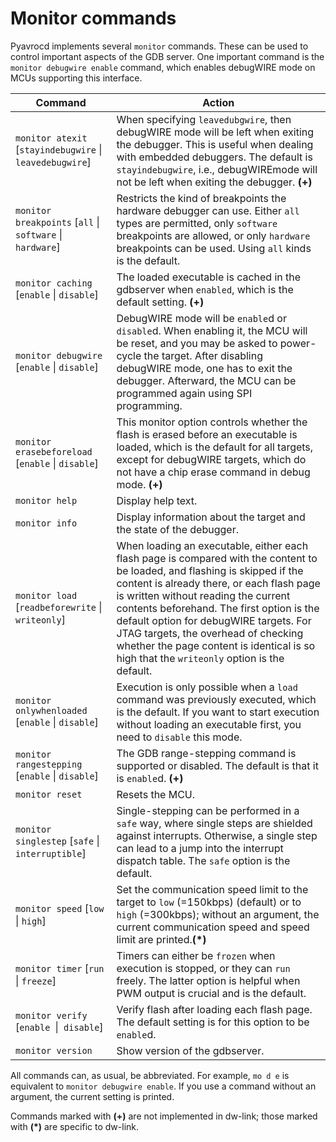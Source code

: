 # Monitor commands

Pyavrocd implements several `monitor` commands. These can be used to control important aspects of the GDB server. One important command is the `monitor debugwire enable` command, which enables debugWIRE mode on MCUs supporting this interface.

| Command                                                | Action                                                       |
| ------------------------------------------------------ | ------------------------------------------------------------ |
| `monitor atexit` [`stayindebugwire` \| `leavedebugwire`] | When specifying `leavedubgwire`, then debugWIRE mode will be left when exiting the debugger. This is useful when dealing with embedded debuggers. The default is `stayindebugwire`, i.e., debugWIREmode will not be left when exiting the debugger. **(+)** |
| `monitor breakpoints` [`all` \| `software` \| `hardware`]  | Restricts the kind of breakpoints the hardware debugger can use. Either `all` types are permitted, only `software` breakpoints are allowed, or only `hardware` breakpoints can be used. Using `all` kinds is the default. |
| `monitor caching` [`enable` \| `disable`]                | The loaded executable is cached in the gdbserver when `enabled`, which is the default setting. **(+)** |
| `monitor debugwire` [`enable` \| `disable`]              | DebugWIRE mode will be `enable`d or `disable`d. When enabling it, the MCU will be reset, and you may be asked to power-cycle the target. After disabling debugWIRE mode, one has to exit the debugger. Afterward, the MCU can be programmed again using SPI programming.<br> |
| `monitor erasebeforeload` [`enable` \| `disable`]        | This monitor option controls whether the flash is erased before an executable is loaded, which is the default for all targets, except for debugWIRE targets, which do not have a chip erase command in debug mode. **(+)** |
| `monitor help`                                         | Display help text.                                           |
| `monitor info`                                         | Display information about the target and the state of the debugger. |
| `monitor load` [`readbeforewrite` \| `writeonly`]        | When loading an executable, either each flash page is compared with the content to be loaded, and flashing is skipped if the content is already there, or each flash page is written without reading the current contents beforehand. The first option is the default option for debugWIRE targets. For JTAG targets, the overhead of checking whether the page content is identical is so high that the `writeonly` option is the default. |
| `monitor onlywhenloaded` [`enable` \| `disable`]         | Execution is only possible when a `load` command was previously executed, which is the default. If you want to start execution without loading an executable first, you need to `disable` this mode. |
| `monitor rangestepping `[`enable` \| `disable`]          | The GDB range-stepping command is supported or disabled. The default is that it is `enable`d.  **(+)** |
| `monitor reset`                                        | Resets the MCU.                                              |
| `monitor singlestep` [`safe` \| `interruptible`]         | Single-stepping can be performed in a `safe` way, where single steps are shielded against interrupts. Otherwise, a single step can lead to a jump into the interrupt dispatch table. The `safe` option is the default. |
| `monitor speed` [`low` \| `high`]                        | Set the communication speed limit to the target to `low` (=150kbps) (default) or to `high` (=300kbps); without an argument, the current communication speed and speed limit are printed.**(*)** |
| `monitor timer` [`run` \| `freeze`]                      | Timers can either be `frozen` when execution is stopped, or they can `run` freely. The latter option is helpful when PWM output is crucial and is the default. |
| `monitor verify` [`enable `\|` disable`]                 | Verify flash after loading each flash page. The default setting is for this option to be `enable`d. |
| `monitor version`                                      | Show version of the gdbserver.                               |

All commands can, as usual, be abbreviated. For example, `mo d e` is equivalent to `monitor debugwire enable`. If you use a command without an argument, the current setting is printed.

Commands marked with **(+)** are not implemented in dw-link; those marked with **(*)** are specific to dw-link.

